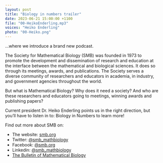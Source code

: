 ```yaml
---
layout: post
title: "Biology in numbers trailer"
date: 2023-06-21 15:00:00 +1100
file: "00-HeikoEnderling.mp3"
voices: "Heiko Enderling"
photo: "00-Heiko.png"
---
```


…where we introduce a brand new podcast.

The Society for Mathematical Biology (SMB) was founded in 1973 to promote the development and dissemination of research and education at the interface between the mathematical and biological sciences. It does so through its meetings, awards, and publications. The Society serves a diverse community of researchers and educators in academia, in industry, and government agencies throughout the world.

But what is Mathematical Biology? Why does it need a society? And who are these researchers and educators going to meetings, winning awards and publishing papers? 

Current president Dr. Heiko Enderling points us in the right direction, but you’ll have to listen in to: Biology in Numbers to learn more!

Find out more about SMB on:
- The website: [smb.org](https://www.smb.org/)
- Twitter: [@smb_mathbiology](https://twitter.com/smb_mathbiology)
- Facebook: [@smb.org](https://www.facebook.com/smb.org/)
- Linkedin: [@smb_mathbiology](http://www.linkedin.com/company/smb-mathbiology/)
- [The Bulletin of Mathematical Biology](https://www.springer.com/journal/11538)
